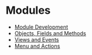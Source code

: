 Modules
=======


- [Module Development](03_modules_1.md)
- [Objects, Fields and Methods](03_modules_2.md)
- [Views and Events](03_modules_3.md)
- [Menu and Actions](03_modules_4.md)
